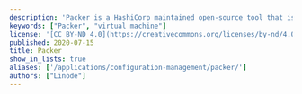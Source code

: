 ```yaml
---
description: 'Packer is a HashiCorp maintained open-source tool that is used to create machine images, which provides the OS, applications, configurations, and data files.'
keywords: ["Packer", "virtual machine"]
license: '[CC BY-ND 4.0](https://creativecommons.org/licenses/by-nd/4.0)'
published: 2020-07-15
title: Packer
show_in_lists: true
aliases: ['/applications/configuration-management/packer/']
authors: ["Linode"]
---
```


